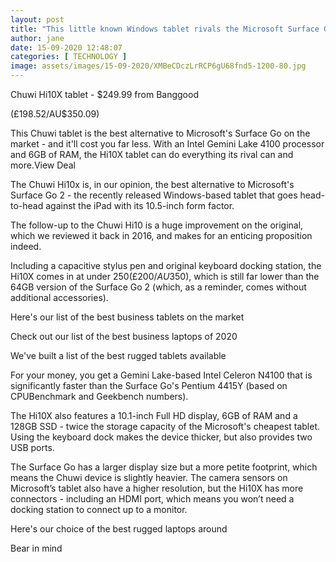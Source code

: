 ```yaml
---
layout: post
title: "This little known Windows tablet rivals the Microsoft Surface Go 2"
author: jane 
date: 15-09-2020 12:48:07 
categories: [ TECHNOLOGY ] 
image: assets/images/15-09-2020/XMBeCDczLrRCP6gU68fnd5-1200-80.jpg
---
```

Chuwi Hi10X tablet - $249.99 from Banggood

(£198.52/AU$350.09)

This Chuwi tablet is the best alternative to Microsoft's Surface Go on the market - and it'll cost you far less. With an Intel Gemini Lake 4100 processor and 6GB of RAM, the Hi10X tablet can do everything its rival can and more.View Deal

The Chuwi Hi10x is, in our opinion, the best alternative to Microsoft's Surface Go 2 - the recently released Windows-based tablet that goes head-to-head against the iPad with its 10.5-inch form factor.

The follow-up to the Chuwi Hi10 is a huge improvement on the original, which we reviewed it back in 2016, and makes for an enticing proposition indeed.

Including a capacitive stylus pen and original keyboard docking station, the Hi10X comes in at under $250 (£200/AU$350), which is still far lower than the 64GB version of the Surface Go 2 (which, as a reminder, comes without additional accessories).

Here's our list of the best business tablets on the market

Check out our list of the best business laptops of 2020

We've built a list of the best rugged tablets available

For your money, you get a Gemini Lake-based Intel Celeron N4100 that is significantly faster than the Surface Go's Pentium 4415Y (based on CPUBenchmark and Geekbench numbers).

The Hi10X also features a 10.1-inch Full HD display, 6GB of RAM and a 128GB SSD - twice the storage capacity of the Microsoft's cheapest tablet. Using the keyboard dock makes the device thicker, but also provides two USB ports.

The Surface Go has a larger display size but a more petite footprint, which means the Chuwi device is slightly heavier. The camera sensors on Microsoft’s tablet also have a higher resolution, but the Hi10X has more connectors - including an HDMI port, which means you won’t need a docking station to connect up to a monitor.

Here's our choice of the best rugged laptops around

Bear in mind